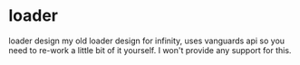 # loader
loader design
my old loader design for infinity, uses vanguards api so you need to re-work a little bit of it yourself. I won't provide any support for this.
